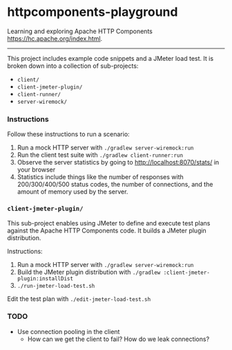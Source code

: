 # httpcomponents-playground

Learning and exploring Apache HTTP Components <https://hc.apache.org/index.html>.

---

This project includes example code snippets and a JMeter load test. It is broken down into a collection of sub-projects:
* `client/`
* `client-jmeter-plugin/`
* `client-runner/`
* `server-wiremock/`

### Instructions

Follow these instructions to run a scenario:

1. Run a mock HTTP server with `./gradlew server-wiremock:run`
1. Run the client test suite with `./gradlew client-runner:run`
1. Observe the server statistics by going to <http://localhost:8070/stats/> in your browser
  1. Statistics include things like the number of responses with 200/300/400/500 status codes, the number of connections,
    and the amount of memory used by the server.

### `client-jmeter-plugin/`

This sub-project enables using JMeter to define and execute test plans against the Apache HTTP Components code. It 
builds a JMeter plugin distribution.

Instructions:

1. Run a mock HTTP server with `./gradlew server-wiremock:run`
1. Build the JMeter plugin distribution with `./gradlew :client-jmeter-plugin:installDist`
1. `./run-jmeter-load-test.sh`

Edit the test plan with `./edit-jmeter-load-test.sh`

### TODO

* Use connection pooling in the client
  * How can we get the client to fail? How do we leak connections?